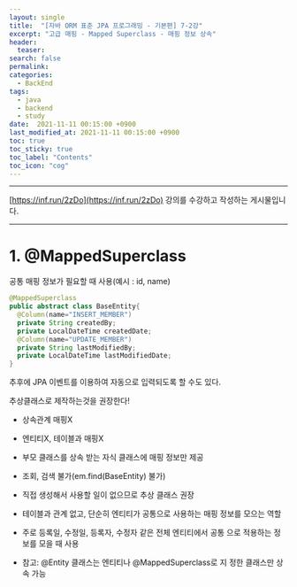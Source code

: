 ```yaml
---
layout: single
title:  "[자바 ORM 표준 JPA 프로그래밍 - 기본편] 7-2강"
excerpt: "고급 매핑 - Mapped Superclass - 매핑 정보 상속"
header:
  teaser: 
search: false
permalink:
categories: 
  - BackEnd
tags:
  - java
  - backend
  - study
date:  2021-11-11 00:15:00 +0900
last_modified_at: 2021-11-11 00:15:00 +0900
toc: true
toc_sticky: true
toc_label: "Contents"
toc_icon: "cog"
---
```

---

[https://inf.run/2zDo](https://inf.run/2zDo) 강의를 수강하고 작성하는 게시물입니다.

---

# 1. @MappedSuperclass

공통 매핑 정보가 필요할 때 사용(예시 : id, name)

```java
@MappedSuperclass
public abstract class BaseEntity{
  @Column(name="INSERT_MEMBER")
  private String createdBy;
  private LocalDateTime createdDate;
  @Column(name="UPDATE_MEMBER")
  private String lastModifiedBy;
  private LocalDateTime lastModifiedDate;
}
```
추후에 JPA 이벤트를 이용하여 자동으로 입력되도록 할 수도 있다.

추상클래스로 제작하는것을 권장한다!

- 상속관계 매핑X
- 엔티티X, 테이블과 매핑X
- 부모 클래스를 상속 받는 자식 클래스에 매핑 정보만 제공 
- 조회, 검색 불가(em.find(BaseEntity) 불가)
- 직접 생성해서 사용할 일이 없으므로 추상 클래스 권장

- 테이블과 관계 없고, 단순히 엔티티가 공통으로 사용하는 매핑 정보를 모으는 역할
- 주로 등록일, 수정일, 등록자, 수정자 같은 전체 엔티티에서 공통 으로 적용하는 정보를 모을 때 사용
- 참고: @Entity 클래스는 엔티티나 @MappedSuperclass로 지 정한 클래스만 상속 가능